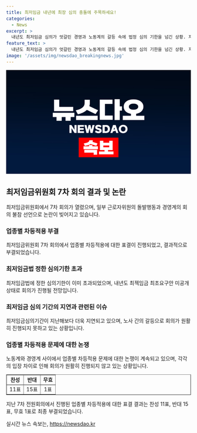 ```yaml
---
title: 최저임금 내년에 최장 심의 충돌에 주목하세요!
categories:
  - News
excerpt: >
  내년도 최저임금 심의가 엇갈린 경영과 노동계의 갈등 속에 법정 심의 기한을 넘긴 상황. 지난 7차 회의에서 업종별 차등적용 표결 부결로 일단락됐지만, 민주노총 추천 근로자위원들의 돌발행동으로 최저임금위원회에 충돌이 발생하며 경영계가 회의 불참 선언. 이로써 최장 심의기록을 갈아치울 것으로 전망되고 있다. 최초요구안 공개가 미뤄지면서 심의 차질 가능성도 제기되고 있다.
feature_text: >
  내년도 최저임금 심의가 엇갈린 경영과 노동계의 갈등 속에 법정 심의 기한을 넘긴 상황. 지난 7차 회의에서 업종별 차등적용 표결 부결로 일단락됐지만, 민주노총 추천 근로자위원들의 돌발행동으로 최저임금위원회에 충돌이 발생하며 경영계가 회의 불참 선언. 이로써 최장 심의기록을 갈아치울 것으로 전망되고 있다. 최초요구안 공개가 미뤄지면서 심의 차질 가능성도 제기되고 있다.
image: '/assets/img/newsdao_breakingnews.jpg'
---
```


<p><img src="/assets/img/newsdao_breakingnews.jpg" alt="implanttips 속보" /></p>

<h2 data-ke-size="size26">최저임금위원회 7차 회의 결과 및 논란</h2>

<p data-ke-size="size16">최저임금위원회에서 7차 회의가 열렸으며, 일부 근로자위원의 돌발행동과 경영계의 회의 불참 선언으로 논란이 빚어지고 있습니다.</p>

<h3><b>업종별 차등적용 부결</b></h3>

<p data-ke-size="size16">최저임금위원회 7차 회의에서 업종별 차등적용에 대한 표결이 진행되었고, 결과적으로 부결되었습니다.</p>

<h3><b>최저임금법 정한 심의기한 초과</b></h3>

<p data-ke-size="size16">최저임금법에 정한 심의기한이 이미 초과되었으며, 내년도 최젝임금 최초요구안 미공개 상태로 회의가 진행될 전망입니다.</p>

<h3><b>최저임금 심의 기간의 지연과 관련된 이슈</b></h3>

<p data-ke-size="size16">최저임금심의기간이 지난해보다 더욱 지연되고 있으며, 노사 간의 갈등으로 회의가 원활히 진행되지 못하고 있는 상황입니다.</p>

<h3><b>업종별 차등적용 문제에 대한 논쟁</b></h3>

<p data-ke-size="size16">노동계와 경영계 사이에서 업종별 차등적용 문제에 대한 논쟁이 계속되고 있으며, 각각의 입장 차이로 인해 회의가 원활히 진행되지 않고 있는 상황입니다.</p>

<table style="width: 100%;" border="1">
<tbody>
<tr>
<td style="text-align: center; height: 17px;"><b>찬성</b></td>
<td style="text-align: center; height: 17px;"><b>반대</b></td>
<td style="text-align: center; height: 17px;"><b>무효</b></td>
</tr>
<tr>
<td style="text-align: center; height: 17px;">11표</td>
<td style="text-align: center; height: 17px;">15표</td>
<td style="text-align: center; height: 17px;">1표</td>
</tr>
</tbody>
</table>

<p data-ke-size="size16">지난 7차 전원회의에서 진행된 업종별 차등적용에 대한 표결 결과는 찬성 11표, 반대 15표, 무효 1표로 최종 부결되었습니다.</p>
실시간 뉴스 속보는, <a href="https://newsdao.kr" rel="dofollow">https://newsdao.kr</a>


